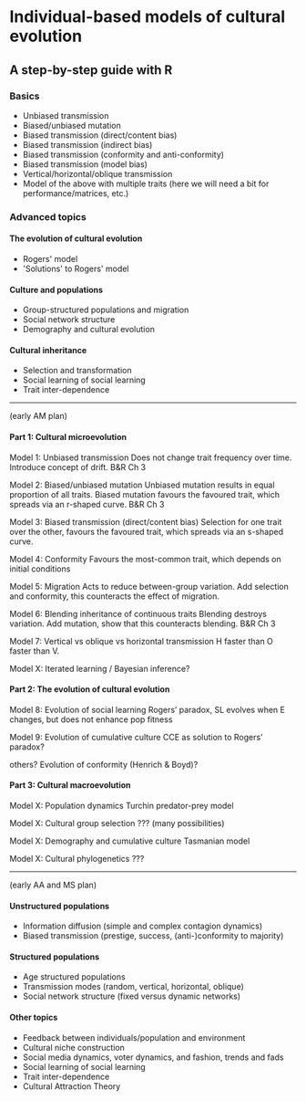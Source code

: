 # Individual-based models of cultural evolution
## A step-by-step guide with R


### Basics

* Unbiased transmission
* Biased/unbiased mutation
* Biased transmission (direct/content bias)
* Biased transmission (indirect bias)
* Biased transmission (conformity and anti-conformity)
* Biased transmission (model bias)
* Vertical/horizontal/oblique transmission
* Model of the above with multiple traits (here we will need a bit for performance/matrices, etc.)


### Advanced topics

#### The evolution of cultural evolution

* Rogers' model
* 'Solutions' to Rogers' model

#### Culture and populations

* Group-structured populations and migration
* Social network structure
* Demography and cultural evolution 

#### Cultural inheritance

* Selection and transformation
*	Social learning of social learning
*	Trait inter-dependence

***


(early AM plan)

#### Part 1: Cultural microevolution

Model 1: Unbiased transmission
Does not change trait frequency over time. Introduce concept of drift.
B&R Ch 3

Model 2: Biased/unbiased mutation
Unbiased mutation results in equal proportion of all traits. Biased mutation favours the favoured trait, which spreads via an r-shaped curve. 
B&R Ch 3

Model 3: Biased transmission (direct/content bias)
Selection for one trait over the other, favours the favoured trait, which spreads via an s-shaped curve.

Model 4: Conformity
Favours the most-common trait, which depends on initial conditions

Model 5: Migration
Acts to reduce between-group variation. Add selection and conformity, this counteracts the effect of migration.

Model 6: Blending inheritance of continuous traits
Blending destroys variation. Add mutation, show that this counteracts blending.
B&R Ch 3

Model 7: Vertical vs oblique vs horizontal transmission
H faster than O faster than V. 

Model X: Iterated learning / Bayesian inference?


#### Part 2: The evolution of cultural evolution

Model 8: Evolution of social learning
Rogers’ paradox, SL evolves when E changes, but does not enhance pop fitness

Model 9: Evolution of cumulative culture
CCE as solution to Rogers’ paradox?

others? Evolution of conformity (Henrich & Boyd)?


#### Part 3: Cultural macroevolution

Model X: Population dynamics
Turchin predator-prey model

Model X: Cultural group selection
??? (many possibilities)

Model X: Demography and cumulative culture
Tasmanian model

Model X: Cultural phylogenetics
???

***

(early AA and MS plan)

#### Unstructured populations
	
* Information diffusion (simple and complex contagion dynamics)
*	Biased transmission (prestige, success, (anti-)conformity to majority)

#### Structured populations

* Age structured populations 
*	Transmission modes (random, vertical, horizontal, oblique)
*	Social network structure (fixed versus dynamic networks)

#### Other topics

*	Feedback between individuals/population and environment
* Cultural niche construction
*	Social media dynamics, voter dynamics, and fashion, trends and fads
*	Social learning of social learning
*	Trait inter-dependence
*	Cultural Attraction Theory 




